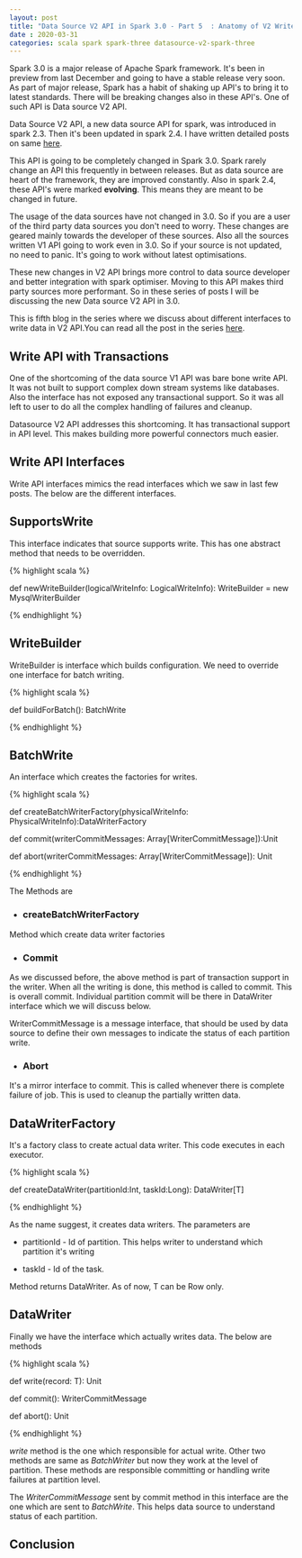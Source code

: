 ```yaml
---
layout: post
title: "Data Source V2 API in Spark 3.0 - Part 5  : Anatomy of V2 Write API"
date : 2020-03-31
categories: scala spark spark-three datasource-v2-spark-three
---
```

Spark 3.0 is a major release of Apache Spark framework. It's been in preview from last December and going to have  a stable release very soon. As part of major release, Spark has a habit of shaking up API's to bring it to latest standards. There will be breaking changes also in these API's. One of such API is Data source V2 API.

Data Source V2 API, a new data source API for spark, was introduced in spark 2.3. Then it's been updated in spark 2.4. I have written detailed posts on same [here](/categories/datasource-v2-series).

This API is going to be completely changed in Spark 3.0. Spark rarely change an API this frequently in between releases. But as data source are heart of the framework, they are improved constantly. Also in spark 2.4, these API's were marked **evolving**. This means they are meant to be changed in future.

The usage of the data sources have not changed in 3.0. So if you are a user of the third party data sources you don't need to worry. These changes are geared mainly towards the developer of these sources. Also all the sources written V1 API going to work even in 3.0. So if your source is not updated, no need to panic. It's going to work without latest optimisations.

These new changes in V2 API brings more control to data source developer and better integration with spark optimiser. Moving to this API makes third party sources more performant. So in these series of posts I will be discussing the new Data source V2 API in 3.0.

This is fifth blog in the series where we discuss about different interfaces to write data in V2 API.You can read all the post in the series [here](/categories/datasource-v2-spark-three).

## Write API  with Transactions

One of the shortcoming of the data source V1 API was bare bone write API. It was not built to support complex down stream systems like databases. Also the interface has not exposed any transactional support. So it was all left to user to do all the complex handling of failures and cleanup.

Datasource V2 API addresses this shortcoming. It has transactional support in API level. This makes building more powerful connectors much easier.


## Write API Interfaces

Write API interfaces mimics the read interfaces which we saw in last few posts. The below are the different interfaces.

## SupportsWrite

This interface indicates that source supports write. This has one abstract method that needs to be overridden.

{% highlight scala %}

 def newWriteBuilder(logicalWriteInfo: LogicalWriteInfo): WriteBuilder = new MysqlWriterBuilder

{% endhighlight %}


## WriteBuilder

WriteBuilder  is interface which builds configuration. We need to override one interface for batch writing.

{% highlight scala %}

def buildForBatch(): BatchWrite

{% endhighlight %}


## BatchWrite

An interface which creates the factories for writes. 

{% highlight scala %}

def createBatchWriterFactory(physicalWriteInfo: PhysicalWriteInfo):DataWriterFactory

def commit(writerCommitMessages: Array[WriterCommitMessage]):Unit

def abort(writerCommitMessages: Array[WriterCommitMessage]): Unit

{% endhighlight %}


The Methods are

* ### createBatchWriterFactory 

Method which create data writer factories

* ### Commit

As we discussed before, the above method is part of transaction support in the writer. When all the writing is done, this method is called to commit. This is overall commit. Individual partition commit will be there in DataWriter interface which we will discuss below.

WriterCommitMessage is a message interface, that should be used by data source to define their own messages to indicate the status of each partition write.

* ### Abort

It's a mirror interface to commit. This is called whenever there is complete failure of job. This is used to cleanup the partially written data.

## DataWriterFactory

It's a factory class to create actual data writer. This code executes in each executor.

{% highlight scala %}

 def createDataWriter(partitionId:Int, taskId:Long): DataWriter[T]

{% endhighlight %}

As the name suggest, it creates data writers. The parameters are

* partitionId - Id of partition. This helps writer to understand which partition it's writing

* taskId -  Id of the task.

Method returns DataWriter. As of now, T can be Row only.

## DataWriter

Finally we have the interface which actually writes data. The below are methods 

{% highlight scala %}

def write(record: T): Unit

def commit(): WriterCommitMessage

def abort(): Unit

{% endhighlight %}

*write* method is the one which responsible for actual write. Other two methods are same as *BatchWriter* but now they work at the level of partition. These methods are responsible committing or handling write failures at partition level.

The *WriterCommitMessage* sent by commit method in this interface are the one which are sent to *BatchWrite*. This helps data source to understand status of each partition.

## Conclusion


